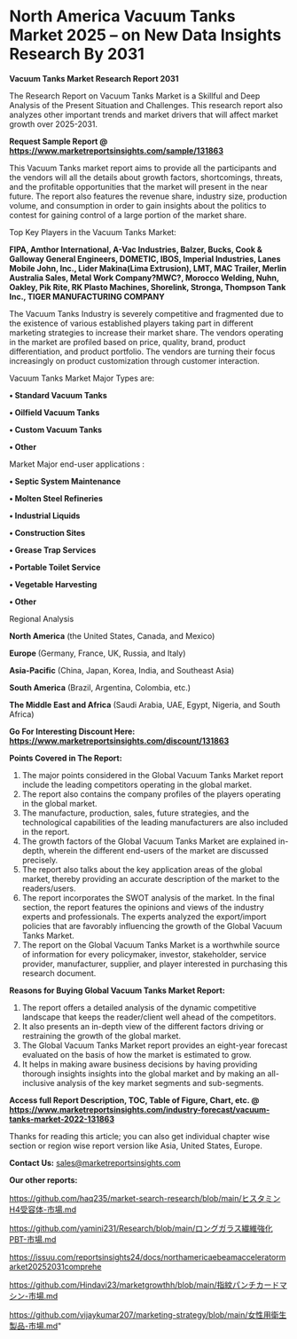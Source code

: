 # North America Vacuum Tanks Market 2025 – on New Data Insights Research By 2031

<strong>Vacuum Tanks Market Research Report 2031</strong>

The Research Report on Vacuum Tanks Market is a Skillful and Deep Analysis of the Present Situation and Challenges. This research report also analyzes other important trends and market drivers that will affect market growth over 2025-2031.

<strong>Request Sample Report @ <a href=https://www.marketreportsinsights.com/sample/131863>https://www.marketreportsinsights.com/sample/131863</a></strong>

This Vacuum Tanks market report aims to provide all the participants and the vendors will all the details about growth factors, shortcomings, threats, and the profitable opportunities that the market will present in the near future. The report also features the revenue share, industry size, production volume, and consumption in order to gain insights about the politics to contest for gaining control of a large portion of the market share.

Top Key Players in the Vacuum Tanks Market:

<strong>FIPA, Amthor International, A-Vac Industries, Balzer, Bucks, Cook & Galloway General Engineers, DOMETIC, IBOS, Imperial Industries, Lanes Mobile John, Inc., Lider Makina(Lima Extrusion), LMT, MAC Trailer, Merlin Australia Sales, Metal Work Company?MWC?, Morocco Welding, Nuhn, Oakley, Pik Rite, RK Plasto Machines, Shorelink, Stronga, Thompson Tank Inc., TIGER MANUFACTURING COMPANY</strong>

The Vacuum Tanks Industry is severely competitive and fragmented due to the existence of various established players taking part in different marketing strategies to increase their market share. The vendors operating in the market are profiled based on price, quality, brand, product differentiation, and product portfolio. The vendors are turning their focus increasingly on product customization through customer interaction.

Vacuum Tanks Market Major Types are:

<strong>• Standard Vacuum Tanks

• Oilfield Vacuum Tanks

• Custom Vacuum Tanks

• Other</strong>

Market Major end-user applications :

<strong>• Septic System Maintenance

• Molten Steel Refineries

• Industrial Liquids

• Construction Sites

• Grease Trap Services

• Portable Toilet Service

• Vegetable Harvesting

• Other</strong>

Regional Analysis

</u><strong><b>North America</b></strong> (the United States, Canada, and Mexico)

<strong><b>Europe </b></strong>(Germany, France, UK, Russia, and Italy)

<strong><b>Asia-Pacific</b></strong> (China, Japan, Korea, India, and Southeast Asia)

<strong><b>South America</b></strong> (Brazil, Argentina, Colombia, etc.)

<strong><b>The Middle East and Africa</b></strong> (Saudi Arabia, UAE, Egypt, Nigeria, and South Africa)

<strong>Go For Interesting Discount Here: <a href=https://www.marketreportsinsights.com/discount/131863>https://www.marketreportsinsights.com/discount/131863</a></strong>

<strong>Points Covered in The Report:</strong>
<ol>
  <li>The major points considered in the Global Vacuum Tanks Market report include the leading competitors operating in the global market.</li>
  <li>The report also contains the company profiles of the players operating in the global market.</li>
  <li>The manufacture, production, sales, future strategies, and the technological capabilities of the leading manufacturers are also included in the report.</li>
  <li>The growth factors of the Global Vacuum Tanks Market are explained in-depth, wherein the different end-users of the market are discussed precisely.</li>
  <li>The report also talks about the key application areas of the global market, thereby providing an accurate description of the market to the readers/users.</li>
  <li>The report incorporates the SWOT analysis of the market. In the final section, the report features the opinions and views of the industry experts and professionals. The experts analyzed the export/import policies that are favorably influencing the growth of the Global Vacuum Tanks Market.</li>
  <li>The report on the Global Vacuum Tanks Market is a worthwhile source of information for every policymaker, investor, stakeholder, service provider, manufacturer, supplier, and player interested in purchasing this research document.</li>
</ol>
<strong>Reasons for Buying Global Vacuum Tanks Market Report:</strong>

<ol>
  <li>The report offers a detailed analysis of the dynamic competitive landscape that keeps the reader/client well ahead of the competitors.</li>
  <li>It also presents an in-depth view of the different factors driving or restraining the growth of the global market.</li>
  <li>The Global Vacuum Tanks Market report provides an eight-year forecast evaluated on the basis of how the market is estimated to grow.</li>
  <li>It helps in making aware business decisions by having providing thorough insights insights into the global market and by making an all-inclusive analysis of the key market segments and sub-segments.</li>
</ol>
<strong>Access full Report Description, TOC, Table of Figure, Chart, etc. @ <a href=https://www.marketreportsinsights.com/industry-forecast/vacuum-tanks-market-2022-131863>https://www.marketreportsinsights.com/industry-forecast/vacuum-tanks-market-2022-131863</a></strong>


Thanks for reading this article; you can also get individual chapter wise section or region wise report version like Asia, United States, Europe.

<strong>Contact Us:</strong>
sales@marketreportsinsights.com

<strong>Our other reports:</strong>

<a href=https://github.com/haq235/market-search-research/blob/main/ヒスタミンH4受容体-市場.md>https://github.com/haq235/market-search-research/blob/main/ヒスタミンH4受容体-市場.md</a>

<a href=https://github.com/yamini231/Research/blob/main/ロングガラス繊維強化PBT-市場.md>https://github.com/yamini231/Research/blob/main/ロングガラス繊維強化PBT-市場.md</a>

<a href=https://issuu.com/reportsinsights24/docs/northamericaebeamacceleratormarket20252031comprehe>https://issuu.com/reportsinsights24/docs/northamericaebeamacceleratormarket20252031comprehe</a>

<a href=https://github.com/Hindavi23/marketgrowthh/blob/main/指紋パンチカードマシン-市場.md>https://github.com/Hindavi23/marketgrowthh/blob/main/指紋パンチカードマシン-市場.md</a>

<a href=https://github.com/vijaykumar207/marketing-strategy/blob/main/女性用衛生製品-市場.md>https://github.com/vijaykumar207/marketing-strategy/blob/main/女性用衛生製品-市場.md</a>"
